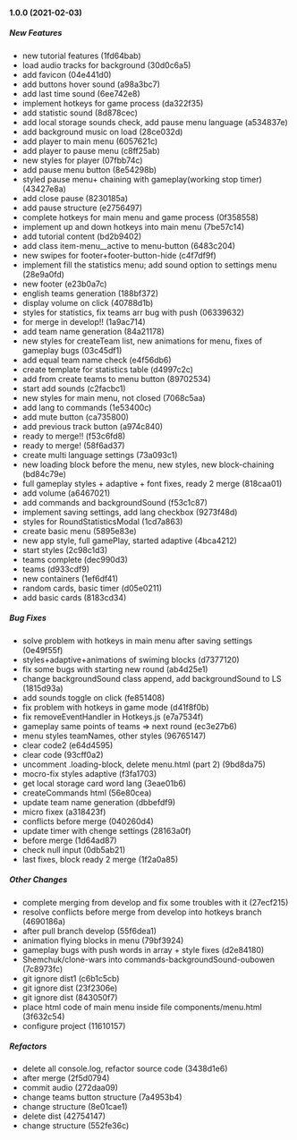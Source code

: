 #### 1.0.0 (2021-02-03)

##### New Features

- new tutorial features (1fd64bab)
- load audio tracks for background (30d0c6a5)
- add favicon (04e441d0)
- add buttons hover sound (a98a3bc7)
- add last time sound (6ee742e8)
- implement hotkeys for game process (da322f35)
- add statistic sound (8d878cec)
- add local storage sounds check, add pause menu language (a534837e)
- add background music on load (28ce032d)
- add player to main menu (6057621c)
- add player to pause menu (c8ff25ab)
- new styles for player (07fbb74c)
- add pause menu button (8e54298b)
- styled pause menu+ chaining with gameplay(working stop timer) (43427e8a)
- add close pause (8230185a)
- add pause structure (e2756497)
- complete hotkeys for main menu and game process (0f358558)
- implement up and down hotkeys into main menu (7be57c14)
- add tutorial content (bd2b9402)
- add class item-menu\_\_active to menu-button (6483c204)
- new swipes for footer+footer-button-hide (c4f7df9f)
- implement fill the statistics menu; add sound option to settings menu (28e9a0fd)
- new footer (e23b0a7c)
- english teams generation (188bf372)
- display volume on click (40788d1b)
- styles for statistics, fix teams arr bug with push (06339632)
- for merge in develop!! (1a9ac714)
- add team name generation (84a21178)
- new styles for createTeam list, new animations for menu, fixes of gameplay bugs (03c45df1)
- add equal team name check (e4f56db6)
- create template for statistics table (d4997c2c)
- add from create teams to menu button (89702534)
- start add sounds (c2facbc1)
- new styles for main menu, not closed (7068c5aa)
- add lang to commands (1e53400c)
- add mute button (ca735800)
- add previous track button (a974c840)
- ready to merge!! (f53c6fd8)
- ready to merge! (58f6ad37)
- create multi language settings (73a093c1)
- new loading block before the menu, new styles, new block-chaining (bd84c79e)
- full gameplay styles + adaptive + font fixes, ready 2 merge (818caa01)
- add volume (a6467021)
- add commands and backgroundSound (f53c1c87)
- implement saving settings, add lang checkbox (9273f48d)
- styles for RoundStatisticsModal (1cd7a863)
- create basic menu (5895e83e)
- new app style, full gamePlay, started adaptive (4bca4212)
- start styles (2c98c1d3)
- teams complete (dec990d3)
- teams (d933cdf9)
- new containers (1ef6df41)
- random cards, basic timer (d05e0211)
- add basic cards (8183cd34)

##### Bug Fixes

- solve problem with hotkeys in main menu after saving settings (0e49f55f)
- styles+adaptive+animations of swiming blocks (d7377120)
- fix some bugs with starting new round (ab4d25e1)
- change backgroundSound class append, add backgroundSound to LS (1815d93a)
- add sounds toggle on click (fe851408)
- fix problem with hotkeys in game mode (d41f8f0b)
- fix removeEventHandler in Hotkeys.js (e7a7534f)
- gameplay same points of teams => next round (ec3e27b6)
- menu styles teamNames, other styles (96765147)
- clear code2 (e64d4595)
- clear code (93cff0a2)
- uncomment .loading-block, delete menu.html (part 2) (9bd8da75)
- mocro-fix styles adaptive (f3fa1703)
- get local storage card word lang (3eae01b6)
- createCommands html (56e80cea)
- update team name generation (dbbefdf9)
- micro fixex (a318423f)
- conflicts before merge (040260d4)
- update timer with chenge settings (28163a0f)
- before merge (1d64ad87)
- check null input (0db5ab21)
- last fixes, block ready 2 merge (1f2a0a85)

##### Other Changes

- complete merging from develop and fix some troubles with it (27ecf215)
- resolve conflicts before merge from develop into hotkeys branch (4690186a)
- after pull branch develop (55f6dea1)
- animation flying blocks in menu (79bf3924)
- gameplay bugs with push words in array + style fixes (d2e84180)
- Shemchuk/clone-wars into commands-backgroundSound-oubowen (7c8973fc)
- git ignore dist1 (c6b1c5cb)
- git ignore dist (23f2306e)
- git ignore dist (843050f7)
- place html code of main menu inside file components/menu.html (3f632c54)
- configure project (11610157)

##### Refactors

- delete all console.log, refactor source code (3438d1e6)
- after merge (2f5d0794)
- commit audio (272daa09)
- change teams button structure (7a4953b4)
- change structure (8e01cae1)
- delete dist (42754147)
- change structure (552fe36c)
